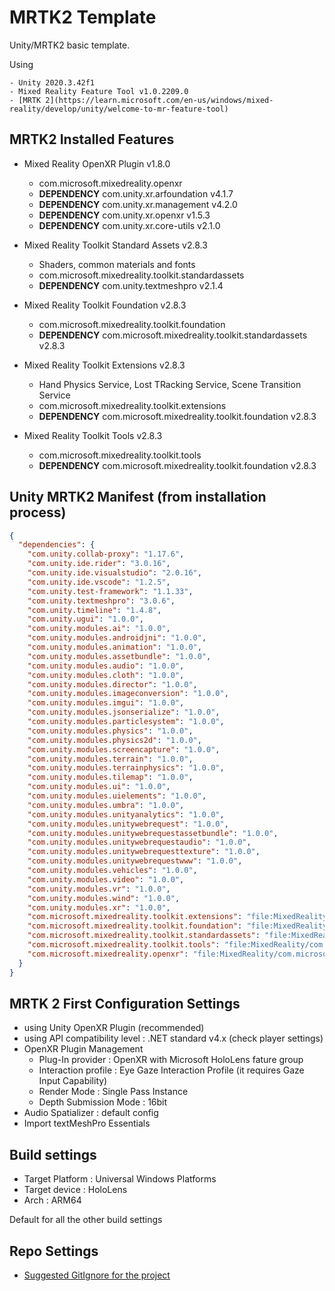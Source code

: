 # MRTK2 Template

Unity/MRTK2 basic template.

Using

	- Unity 2020.3.42f1
	- Mixed Reality Feature Tool v1.0.2209.0
	- [MRTK 2](https://learn.microsoft.com/en-us/windows/mixed-reality/develop/unity/welcome-to-mr-feature-tool)

## MRTK2 Installed Features

- Mixed Reality OpenXR Plugin v1.8.0
	
	- com.microsoft.mixedreality.openxr
	- **DEPENDENCY** com.unity.xr.arfoundation v4.1.7
	- **DEPENDENCY** com.unity.xr.management v4.2.0
	- **DEPENDENCY** com.unity.xr.openxr v1.5.3
	- **DEPENDENCY** com.unity.xr.core-utils v2.1.0

- Mixed Reality Toolkit Standard Assets v2.8.3
	
	- Shaders, common materials and fonts
	- com.microsoft.mixedreality.toolkit.standardassets
	- **DEPENDENCY** com.unity.textmeshpro v2.1.4

- Mixed Reality Toolkit Foundation v2.8.3
	
	- com.microsoft.mixedreality.toolkit.foundation
	- **DEPENDENCY** com.microsoft.mixedreality.toolkit.standardassets v2.8.3

- Mixed Reality Toolkit Extensions v2.8.3
	
	- Hand Physics Service, Lost TRacking Service, Scene Transition Service
	- com.microsoft.mixedreality.toolkit.extensions
	- **DEPENDENCY** com.microsoft.mixedreality.toolkit.foundation v2.8.3

- Mixed Reality Toolkit Tools v2.8.3
	
	- com.microsoft.mixedreality.toolkit.tools
	- **DEPENDENCY** com.microsoft.mixedreality.toolkit.foundation v2.8.3

## Unity MRTK2 Manifest (from installation process)

```json
{
  "dependencies": {
    "com.unity.collab-proxy": "1.17.6",
    "com.unity.ide.rider": "3.0.16",
    "com.unity.ide.visualstudio": "2.0.16",
    "com.unity.ide.vscode": "1.2.5",
    "com.unity.test-framework": "1.1.33",
    "com.unity.textmeshpro": "3.0.6",
    "com.unity.timeline": "1.4.8",
    "com.unity.ugui": "1.0.0",
    "com.unity.modules.ai": "1.0.0",
    "com.unity.modules.androidjni": "1.0.0",
    "com.unity.modules.animation": "1.0.0",
    "com.unity.modules.assetbundle": "1.0.0",
    "com.unity.modules.audio": "1.0.0",
    "com.unity.modules.cloth": "1.0.0",
    "com.unity.modules.director": "1.0.0",
    "com.unity.modules.imageconversion": "1.0.0",
    "com.unity.modules.imgui": "1.0.0",
    "com.unity.modules.jsonserialize": "1.0.0",
    "com.unity.modules.particlesystem": "1.0.0",
    "com.unity.modules.physics": "1.0.0",
    "com.unity.modules.physics2d": "1.0.0",
    "com.unity.modules.screencapture": "1.0.0",
    "com.unity.modules.terrain": "1.0.0",
    "com.unity.modules.terrainphysics": "1.0.0",
    "com.unity.modules.tilemap": "1.0.0",
    "com.unity.modules.ui": "1.0.0",
    "com.unity.modules.uielements": "1.0.0",
    "com.unity.modules.umbra": "1.0.0",
    "com.unity.modules.unityanalytics": "1.0.0",
    "com.unity.modules.unitywebrequest": "1.0.0",
    "com.unity.modules.unitywebrequestassetbundle": "1.0.0",
    "com.unity.modules.unitywebrequestaudio": "1.0.0",
    "com.unity.modules.unitywebrequesttexture": "1.0.0",
    "com.unity.modules.unitywebrequestwww": "1.0.0",
    "com.unity.modules.vehicles": "1.0.0",
    "com.unity.modules.video": "1.0.0",
    "com.unity.modules.vr": "1.0.0",
    "com.unity.modules.wind": "1.0.0",
    "com.unity.modules.xr": "1.0.0",
    "com.microsoft.mixedreality.toolkit.extensions": "file:MixedReality/com.microsoft.mixedreality.toolkit.extensions-2.8.3.tgz",
    "com.microsoft.mixedreality.toolkit.foundation": "file:MixedReality/com.microsoft.mixedreality.toolkit.foundation-2.8.3.tgz",
    "com.microsoft.mixedreality.toolkit.standardassets": "file:MixedReality/com.microsoft.mixedreality.toolkit.standardassets-2.8.3.tgz",
    "com.microsoft.mixedreality.toolkit.tools": "file:MixedReality/com.microsoft.mixedreality.toolkit.tools-2.8.3.tgz",
    "com.microsoft.mixedreality.openxr": "file:MixedReality/com.microsoft.mixedreality.openxr-1.8.0.tgz"
  }
}
```

## MRTK 2 First Configuration Settings

- using Unity OpenXR Plugin (recommended)
- using API compatibility level : .NET standard v4.x (check player settings)
- OpenXR Plugin Management
	- Plug-In provider : OpenXR with Microsoft HoloLens fature group
	- Interaction profile : Eye Gaze Interaction Profile (it requires Gaze Input Capability)
	- Render Mode : Single Pass Instance
	- Depth Submission Mode : 16bit
- Audio Spatializer : default config
- Import textMeshPro Essentials

## Build settings

- Target Platform : Universal Windows Platforms
- Target device : HoloLens
- Arch : ARM64

Default for all the other build settings

## Repo Settings

- [Suggested GitIgnore for the project](https://learn.microsoft.com/en-us/windows/mixed-reality/mrtk-unity/mrtk2/performance/large-projects?view=mrtkunity-2022-05#gitignore)